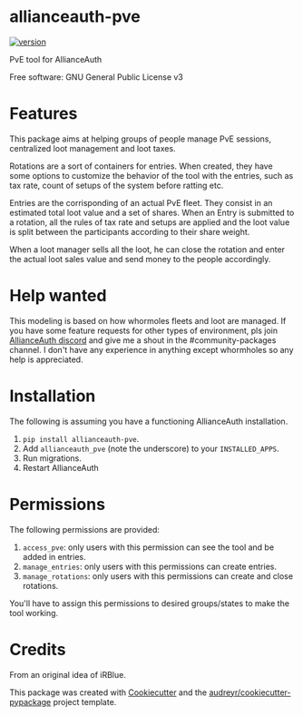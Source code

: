 # allianceauth-pve

[![version](https://img.shields.io/pypi/v/allianceauth_pve.svg)](https://pypi.python.org/pypi/allianceauth_pve)


PvE tool for AllianceAuth


Free software: GNU General Public License v3

Features
========

This package aims at helping groups of people manage PvE sessions, centralized loot management and loot taxes.

Rotations are a sort of containers for entries. When created, they have some options to customize the behavior of the tool with the entries, such as tax rate, count of setups of the system before ratting etc.

Entries are the corrisponding of an actual PvE fleet. They consist in an estimated total loot value and a set of shares.
When an Entry is submitted to a rotation, all the rules of tax rate and setups are applied and the loot value is split between the participants according to their share weight.

When a loot manager sells all the loot, he can close the rotation and enter the actual loot sales value and send money to the people accordingly.

Help wanted
===========

This modeling is based on how whormoles fleets and loot are managed. If you have some feature requests for other types of environment, pls join [AllianceAuth discord](https://discord.gg/fjnHAmk) and give me a shout in the #community-packages channel. I don't have any experience in anything except whormholes so any help is appreciated.

Installation
============

The following is assuming you have a functioning AllianceAuth installation.

1. `pip install allianceauth-pve`.
2. Add `allianceauth_pve` (note the underscore) to your `INSTALLED_APPS`.
3. Run migrations.
4. Restart AllianceAuth


Permissions
===========

The following permissions are provided:
1. `access_pve`: only users with this permission can see the tool and be added in entries.
2. `manage_entries`: only users with this permissions can create entries.
3. `manage_rotations`: only users with this permissions can create and close rotations.

You'll have to assign this permissions to desired groups/states to make the tool working.

Credits
=======

From an original idea of iRBlue.

This package was created with [Cookiecutter](https://github.com/audreyr/cookiecutter) and the [audreyr/cookiecutter-pypackage](https://github.com/audreyr/cookiecutter-pypackage) project template.

